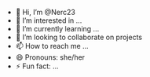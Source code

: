 - 👋 Hi, I’m @Nerc23
- 👀 I’m interested in ...
- 🌱 I’m currently learning ...
- 💞️ I’m looking to collaborate on projects
- 📫 How to reach me ...
- 😄 Pronouns: she/her
- ⚡ Fun fact: ...

<!---
Nerc23/Nerc23 is a ✨ special ✨ repository because its `README.md` (this file) appears on your GitHub profile.
You can click the Preview link to take a look at your changes.
--->

